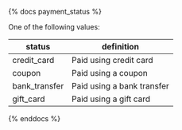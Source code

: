 {% docs payment_status %}
	
One of the following values: 

| status                | definition                                       |
|-----------------------|--------------------------------------------------|
| credit_card           | Paid using credit card                           |
| coupon                | Paid using a coupon                              |
| bank_transfer         | Paid using a bank transfer                       |
| gift_card             | Paid using a gift card                           |


{% enddocs %}